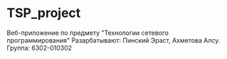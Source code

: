 # TSP_project
Веб-приложение по предмету "Технологии сетевого программирования" 
Разарбатывают: Пинский Эраст, Ахметова Алсу. Группа: 6302-010302
